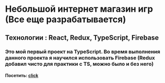 # Небольшой интернет магазин игр (Все еще разрабатывается)
## Технологии : React, Redux, TypeScript, Firebase
### Это мой первый проект на TypeScript. Во время выполнения данного проекта я научился использовать Firebase (Redux добавил чисто для практики с TS, можно было и без него)
#### Посетить: [click](https://dr1zzle1.github.io/game-store)
